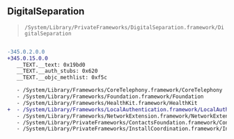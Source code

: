 ## DigitalSeparation

> `/System/Library/PrivateFrameworks/DigitalSeparation.framework/DigitalSeparation`

```diff

-345.0.2.0.0
+345.0.15.0.0
   __TEXT.__text: 0x19bd0
   __TEXT.__auth_stubs: 0x620
   __TEXT.__objc_methlist: 0xf5c

   - /System/Library/Frameworks/CoreTelephony.framework/CoreTelephony
   - /System/Library/Frameworks/Foundation.framework/Foundation
   - /System/Library/Frameworks/HealthKit.framework/HealthKit
+  - /System/Library/Frameworks/LocalAuthentication.framework/LocalAuthentication
   - /System/Library/Frameworks/NetworkExtension.framework/NetworkExtension
   - /System/Library/PrivateFrameworks/ContactsFoundation.framework/ContactsFoundation
   - /System/Library/PrivateFrameworks/InstallCoordination.framework/InstallCoordination

```
